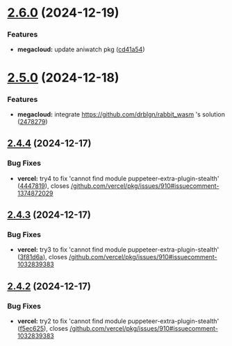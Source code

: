 # [2.6.0](https://github.com/ghoshRitesh12/aniwatch-api/compare/v2.5.0...v2.6.0) (2024-12-19)


### Features

* **megacloud:** update aniwatch pkg ([cd41a54](https://github.com/ghoshRitesh12/aniwatch-api/commit/cd41a54a7ee968c2df8ad46de653c7617d13649f))



# [2.5.0](https://github.com/ghoshRitesh12/aniwatch-api/compare/v2.4.4...v2.5.0) (2024-12-18)


### Features

* **megacloud:** integrate https://github.com/drblgn/rabbit_wasm 's solution ([2478279](https://github.com/ghoshRitesh12/aniwatch-api/commit/2478279db71633b2d84f86c67f3b8ce9e5cfe32e))



## [2.4.4](https://github.com/ghoshRitesh12/aniwatch-api/compare/v2.4.3...v2.4.4) (2024-12-17)


### Bug Fixes

* **vercel:** try4 to fix 'cannot find module puppeteer-extra-plugin-stealth' ([4447819](https://github.com/ghoshRitesh12/aniwatch-api/commit/44478194e330f00070ab05ead36e13d87275d035)), closes [/github.com/vercel/pkg/issues/910#issuecomment-1374872029](https://github.com//github.com/vercel/pkg/issues/910/issues/issuecomment-1374872029)



## [2.4.3](https://github.com/ghoshRitesh12/aniwatch-api/compare/v2.4.2...v2.4.3) (2024-12-17)


### Bug Fixes

* **vercel:** try3 to fix 'cannot find module puppeteer-extra-plugin-stealth' ([3f81d6a](https://github.com/ghoshRitesh12/aniwatch-api/commit/3f81d6a3bb2d2744235fff19721c75f542e89a7f)), closes [/github.com/vercel/pkg/issues/910#issuecomment-1032839383](https://github.com//github.com/vercel/pkg/issues/910/issues/issuecomment-1032839383)



## [2.4.2](https://github.com/ghoshRitesh12/aniwatch-api/compare/v2.4.1...v2.4.2) (2024-12-17)


### Bug Fixes

* **vercel:** try2 to fix 'cannot find module puppeteer-extra-plugin-stealth' ([f5ec625](https://github.com/ghoshRitesh12/aniwatch-api/commit/f5ec625c6ec2255ea61117ade842df424cd7aa85)), closes [/github.com/vercel/pkg/issues/910#issuecomment-1032839383](https://github.com//github.com/vercel/pkg/issues/910/issues/issuecomment-1032839383)



